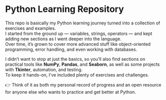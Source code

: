 # Python Learning Repository

This repo is basically my Python learning journey turned into a collection of exercises and examples.  
I started from the ground up — variables, strings, operators — and kept adding new sections as I went deeper into the language.  
Over time, it’s grown to cover more advanced stuff like object-oriented programming, error handling, and even working with databases.  

I didn’t want to stop at just the basics, so you’ll also find sections on practical tools like **NumPy**, **Pandas**, and **Seaborn**, as well as some projects with **Tkinter**, automation, and testing.  
To keep it hands-on, I’ve included plenty of exercises and challenges.  

👉 Think of it as both my personal record of progress and an open resource for anyone else who wants to practice and get better at Python.
